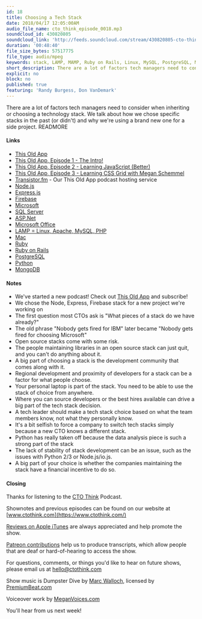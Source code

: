 ```yaml
---
id: 18
title: Choosing a Tech Stack
date: 2018/04/17 12:05:00AM
audio_file_name: cto_think_episode_0018.mp3
soundcloud_id: 430820805
soundcloud_link: 'http://feeds.soundcloud.com/stream/430820805-cto-think-cto-think-episode-0018.mp3'
duration: '00:48:40'
file_size_bytes: 57517775
file_type: audio/mpeg
keywords: stack, LAMP, MAMP, Ruby on Rails, Linux, MySQL, PostgreSQL, MongoDB, NoSQL, SQL, Python, Django, JavaScript, Node, Firebase
short_description: There are a lot of factors tech managers need to consider when inheriting or choosing a technology stack. We talk about how we chose specific stacks in the past (or didn't) and why we're using a brand new one for a side project.
explicit: no
block: no
published: true
featuring: 'Randy Burgess, Don VanDemark'
---
```

There are a lot of factors tech managers need to consider when inheriting or choosing a technology stack. We talk about how we chose specific stacks in the past (or didn't) and why we're using a brand new one for a side project.
READMORE

#### Links

* [This Old App](https://thisoldapp.online)
* [This Old App, Episode 1 - The Intro!](https://thisoldapp.online/episodes/the-intro)
* [This Old App, Episode 2 - Learning JavaScript (Better)](https://thisoldapp.online/episodes/learning-javascript-better)
* [This Old App, Episode 3 - Learning CSS Grid with Megan Schemmel](https://thisoldapp.online/episodes/learning-css-grid)
* [Transistor.fm](https://transistor.fm) - Our This Old App podcast hosting service
* [Node.js](https://nodejs.org/)
* [Express.js](https://expressjs.com/)
* [Firebase](https://firebase.google.com/)
* [Microsoft](https://www.microsoft.com)
* [SQL Server](https://www.microsoft.com/en-us/sql-server/sql-server-2017)
* [ASP.Net](https://www.asp.net/)
* [Microsoft Office](https://www.office.com/)
* [LAMP = Linux, Apache, MySQL, PHP](https://en.wikipedia.org/wiki/LAMP_(software_bundle))
* [Mac](https://www.apple.com/macbook/)
* [Ruby](https://www.ruby-lang.org/en/)
* [Ruby on Rails](http://rubyonrails.org/)
* [PostgreSQL](https://www.postgresql.org/)
* [Python](https://www.python.org/)
* [MongoDB](https://www.mongodb.com/)

#### Notes

* We've started a new podcast! Check out [This Old App](https://thisoldapp.online) and subscribe!
* We chose the Node, Express, Firebase stack for a new project we're working on
* The first question most CTOs ask is "What pieces of a stack do we have already?"
* The old phrase "Nobody gets fired for IBM" later became "Nobody gets fired for choosing Microsoft"
* Open source stacks come with some risk.
* The people maintaining libraries in an open source stack can just quit, and you can't do anything about it.
* A big part of choosing a stack is the development community that comes along with it.
* Regional development and proximity of developers for a stack can be a factor for what people choose.
* Your personal laptop is part of the stack. You need to be able to use the stack of choice from anywhere.
* Where you can source developers or the best hires available can drive a big part of the tech stack decision.
* A tech leader should make a tech stack choice based on what the team members know, not what they personally know.
* It's a bit selfish to force a company to switch tech stacks simply because a new CTO knows a different stack.
* Python has really taken off because the data analysis piece is such a strong part of the stack
* The lack of stability of stack development can be an issue, such as the issues with Python 2/3 or Node.js/io.js.
* A big part of your choice is whether the companies maintaining the stack have a financial incentive to do so.

#### Closing

Thanks for listening to the [CTO Think](https://www.ctothink.com) Podcast.  

Shownotes and previous episodes can be found on our website at [www.ctothink.com](https://www.ctothink.com/)  

[Reviews on Apple iTunes](https://itunes.apple.com/us/podcast/cto-think/id1331281544) are always appreciated and help promote the show.  

[Patreon contributions](https://www.patreon.com/ctothink) help us to produce transcripts, which allow people that are deaf or hard-of-hearing to access the show.  

For questions, comments, or things you'd like to hear on future shows, please email us at [hello@ctothink.com](mailto:hello@ctothink.com)  

Show music is Dumpster Dive by [Marc Walloch](http://marcwalloch.com/), licensed by [PremiumBeat.com](https://www.premiumbeat.com)  

Voiceover work by [MeganVoices.com](http://www.meganvoices.com)  

You'll hear from us next week!  

